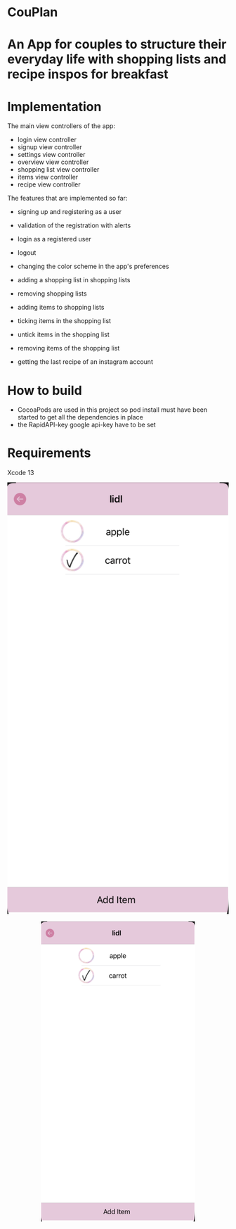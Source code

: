 # CouPlan

# An App for couples to structure their everyday life with shopping lists and recipe inspos for breakfast

# Implementation

The main view controllers of the app:
- login view controller 
- signup view controller
- settings view controller 
- overview view controller 
- shopping list view controller 
- items view controller 
- recipe view controller 

The features that are implemented so far:
- signing up and registering as a user 
- validation of the registration with alerts 
- login as a registered user 
- logout 

- changing the color scheme in the app's preferences

- adding a shopping list in shopping lists 
- removing shopping lists
- adding items to shopping lists 
- ticking items in the shopping list 
- untick items in the shopping list 
- removing items of the shopping list 

- getting the last recipe of an instagram account

# How to build

- CocoaPods are used in this project so pod install must have been started to get all the dependencies in place
- the RapidAPI-key google api-key have to be set 

# Requirements

Xcode 13

![alt text](https://github.com/AlexandraMariaH/CouPlan/blob/main/screenshots/screenshot_itemlist_screen.png)


<p align="center">
  <img src="https://github.com/AlexandraMariaH/CouPlan/blob/main/screenshots/screenshot_itemlist_screen.png" width="350" title="ItemListScreen">
</p>


